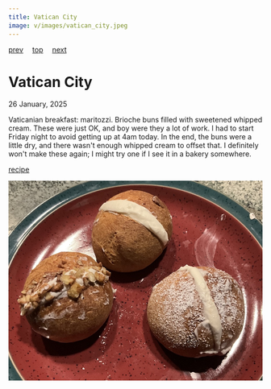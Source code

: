 ```yaml
---
title: Vatican City
image: v/images/vatican_city.jpeg
---
```

[prev](vanuatu.md)&emsp;
[top](../index.md)&emsp;
[next](venezuela.md)
# Vatican City
26 January, 2025

Vaticanian breakfast: maritozzi. Brioche buns filled with sweetened
whipped cream. These were just OK, and boy were they a lot of work. I
had to start Friday night to avoid getting up at 4am today. In the
end, the buns were a little dry, and there wasn't enough whipped cream
to offset that. I definitely won't make these again; I might try one
if I see it in a bakery somewhere.

[recipe](https://www.kingarthurbaking.com/recipes/maritozzi-recipe)<br>

![breakfast](images/vatican_city.jpeg)
